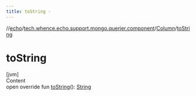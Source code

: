 ```yaml
---
title: toString -
---
```

//[echo](../../index.md)/[tech.whence.echo.support.mongo.querier.component](../index.md)/[Column](index.md)/[toString](to-string.md)



# toString  
[jvm]  
Content  
open override fun [toString](to-string.md)(): [String](https://kotlinlang.org/api/latest/jvm/stdlib/kotlin/-string/index.html)  



